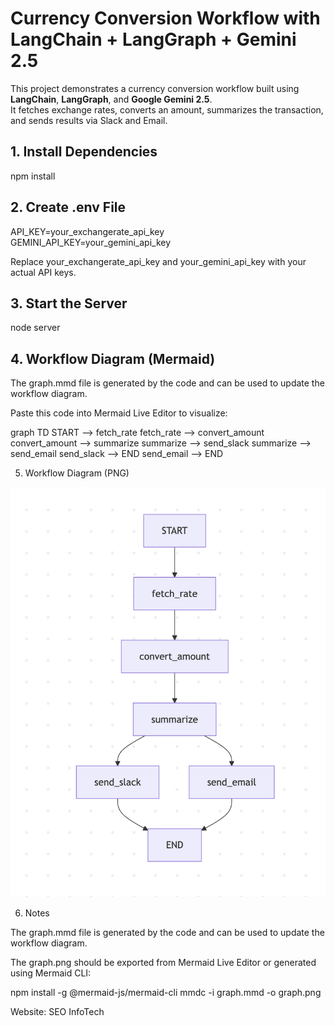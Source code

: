 # Currency Conversion Workflow with LangChain + LangGraph + Gemini 2.5

This project demonstrates a currency conversion workflow built using **LangChain**, **LangGraph**, and **Google Gemini 2.5**.  
It fetches exchange rates, converts an amount, summarizes the transaction, and sends results via Slack and Email.


## 1. Install Dependencies

npm install

## 2. Create .env File
API_KEY=your_exchangerate_api_key
GEMINI_API_KEY=your_gemini_api_key

Replace your_exchangerate_api_key and your_gemini_api_key with your actual API keys.

## 3. Start the Server
node server

## 4. Workflow Diagram (Mermaid)
The graph.mmd file is generated by the code and can be used to update the workflow diagram.

Paste this code into Mermaid Live Editor to visualize:

graph TD
  START --> fetch_rate
  fetch_rate --> convert_amount
  convert_amount --> summarize
  summarize --> send_slack
  summarize --> send_email
  send_slack --> END
  send_email --> END

5. Workflow Diagram (PNG)

![Graph](./graph.png)

6. Notes

The graph.mmd file is generated by the code and can be used to update the workflow diagram.

The graph.png should be exported from Mermaid Live Editor or generated using Mermaid CLI:

npm install -g @mermaid-js/mermaid-cli
mmdc -i graph.mmd -o graph.png


Website: SEO InfoTech
